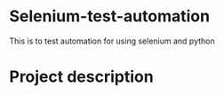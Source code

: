 # Selenium-test-automation
This is to test automation for using selenium and python
# Project description
